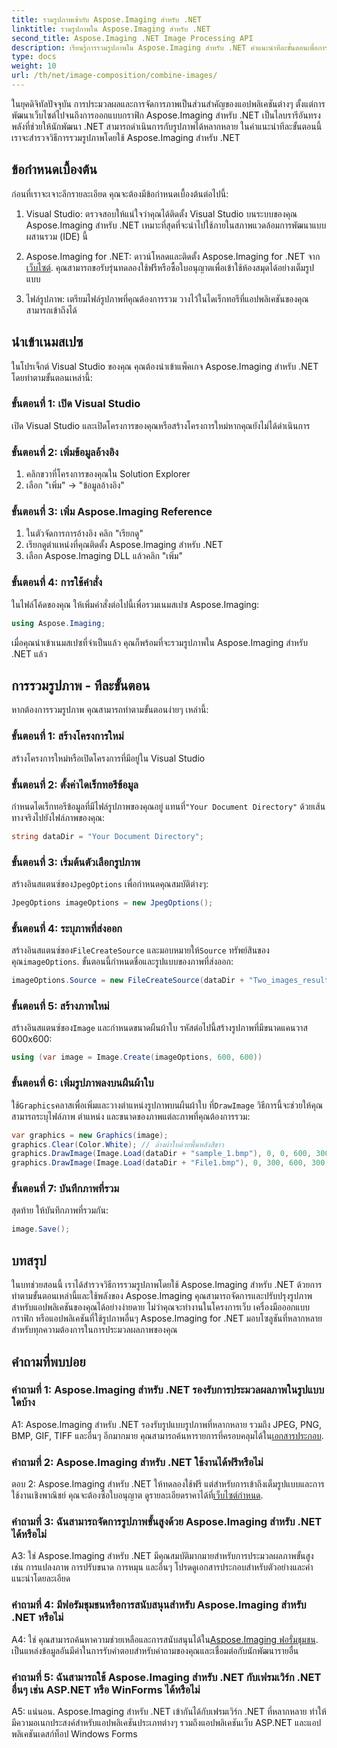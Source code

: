 ```yaml
---
title: รวมรูปภาพเข้ากับ Aspose.Imaging สำหรับ .NET
linktitle: รวมรูปภาพใน Aspose.Imaging สำหรับ .NET
second_title: Aspose.Imaging .NET Image Processing API
description: เรียนรู้การรวมรูปภาพใน Aspose.Imaging สำหรับ .NET คำแนะนำทีละขั้นตอนเพื่อการประมวลผลภาพอันทรงพลัง
type: docs
weight: 10
url: /th/net/image-composition/combine-images/
---
```

ในยุคดิจิทัลปัจจุบัน การประมวลผลและการจัดการภาพเป็นส่วนสำคัญของแอปพลิเคชันต่างๆ ตั้งแต่การพัฒนาเว็บไซต์ไปจนถึงการออกแบบกราฟิก Aspose.Imaging สำหรับ .NET เป็นไลบรารีอันทรงพลังที่ช่วยให้นักพัฒนา .NET สามารถดำเนินการกับรูปภาพได้หลากหลาย ในคำแนะนำทีละขั้นตอนนี้ เราจะสำรวจวิธีการรวมรูปภาพโดยใช้ Aspose.Imaging สำหรับ .NET 

## ข้อกำหนดเบื้องต้น

ก่อนที่เราจะเจาะลึกรายละเอียด คุณจะต้องมีข้อกำหนดเบื้องต้นต่อไปนี้:

1. Visual Studio: ตรวจสอบให้แน่ใจว่าคุณได้ติดตั้ง Visual Studio บนระบบของคุณ Aspose.Imaging สำหรับ .NET เหมาะที่สุดที่จะนำไปใช้ภายในสภาพแวดล้อมการพัฒนาแบบผสานรวม (IDE) นี้

2.  Aspose.Imaging for .NET: ดาวน์โหลดและติดตั้ง Aspose.Imaging for .NET จาก[เว็บไซต์](https://releases.aspose.com/imaging/net/). คุณสามารถขอรับรุ่นทดลองใช้ฟรีหรือซื้อใบอนุญาตเพื่อเข้าใช้ห้องสมุดได้อย่างเต็มรูปแบบ

3. ไฟล์รูปภาพ: เตรียมไฟล์รูปภาพที่คุณต้องการรวม วางไว้ในไดเร็กทอรีที่แอปพลิเคชันของคุณสามารถเข้าถึงได้

## นำเข้าเนมสเปซ

ในโปรเจ็กต์ Visual Studio ของคุณ คุณต้องนำเข้าแพ็คเกจ Aspose.Imaging สำหรับ .NET โดยทำตามขั้นตอนเหล่านี้:

### ขั้นตอนที่ 1: เปิด Visual Studio

เปิด Visual Studio และเปิดโครงการของคุณหรือสร้างโครงการใหม่หากคุณยังไม่ได้ดำเนินการ

### ขั้นตอนที่ 2: เพิ่มข้อมูลอ้างอิง

1. คลิกขวาที่โครงการของคุณใน Solution Explorer
2. เลือก "เพิ่ม" -> "ข้อมูลอ้างอิง"

### ขั้นตอนที่ 3: เพิ่ม Aspose.Imaging Reference

1. ในตัวจัดการการอ้างอิง คลิก "เรียกดู"
2. เรียกดูตำแหน่งที่คุณติดตั้ง Aspose.Imaging สำหรับ .NET
3. เลือก Aspose.Imaging DLL แล้วคลิก "เพิ่ม"

### ขั้นตอนที่ 4: การใช้คำสั่ง

ในไฟล์โค้ดของคุณ ให้เพิ่มคำสั่งต่อไปนี้เพื่อรวมเนมสเปซ Aspose.Imaging:

```csharp
using Aspose.Imaging;
```

เมื่อคุณนำเข้าเนมสเปซที่จำเป็นแล้ว คุณก็พร้อมที่จะรวมรูปภาพใน Aspose.Imaging สำหรับ .NET แล้ว

## การรวมรูปภาพ - ทีละขั้นตอน

หากต้องการรวมรูปภาพ คุณสามารถทำตามขั้นตอนง่ายๆ เหล่านี้:

### ขั้นตอนที่ 1: สร้างโครงการใหม่

สร้างโครงการใหม่หรือเปิดโครงการที่มีอยู่ใน Visual Studio

### ขั้นตอนที่ 2: ตั้งค่าไดเร็กทอรีข้อมูล

 กำหนดไดเร็กทอรีข้อมูลที่มีไฟล์รูปภาพของคุณอยู่ แทนที่`"Your Document Directory"` ด้วยเส้นทางจริงไปยังไฟล์ภาพของคุณ:

```csharp
string dataDir = "Your Document Directory";
```

### ขั้นตอนที่ 3: เริ่มต้นตัวเลือกรูปภาพ

 สร้างอินสแตนซ์ของ`JpegOptions` เพื่อกำหนดคุณสมบัติต่างๆ:

```csharp
JpegOptions imageOptions = new JpegOptions();
```

### ขั้นตอนที่ 4: ระบุภาพที่ส่งออก

 สร้างอินสแตนซ์ของ`FileCreateSource` และมอบหมายให้`Source` ทรัพย์สินของคุณ`imageOptions`. ขั้นตอนนี้กำหนดชื่อและรูปแบบของภาพที่ส่งออก:

```csharp
imageOptions.Source = new FileCreateSource(dataDir + "Two_images_result_out.bmp", false);
```

### ขั้นตอนที่ 5: สร้างภาพใหม่

 สร้างอินสแตนซ์ของ`Image` และกำหนดขนาดผืนผ้าใบ รหัสต่อไปนี้สร้างรูปภาพที่มีขนาดแคนวาส 600x600:

```csharp
using (var image = Image.Create(imageOptions, 600, 600))
```

### ขั้นตอนที่ 6: เพิ่มรูปภาพลงบนผืนผ้าใบ

 ใช้`Graphics`คลาสเพื่อเพิ่มและวางตำแหน่งรูปภาพบนผืนผ้าใบ ที่`DrawImage` วิธีการนี้จะช่วยให้คุณสามารถระบุไฟล์ภาพ ตำแหน่ง และขนาดของภาพแต่ละภาพที่คุณต้องการรวม:

```csharp
var graphics = new Graphics(image);
graphics.Clear(Color.White); // ล้างผ้าใบด้วยพื้นหลังสีขาว
graphics.DrawImage(Image.Load(dataDir + "sample_1.bmp"), 0, 0, 600, 300); // ภาพแรก.
graphics.DrawImage(Image.Load(dataDir + "File1.bmp"), 0, 300, 600, 300);    // ภาพที่สอง.
```

### ขั้นตอนที่ 7: บันทึกภาพที่รวม

สุดท้าย ให้บันทึกภาพที่รวมกัน:

```csharp
image.Save();
```

## บทสรุป

ในบทช่วยสอนนี้ เราได้สำรวจวิธีการรวมรูปภาพโดยใช้ Aspose.Imaging สำหรับ .NET ด้วยการทำตามขั้นตอนเหล่านี้และใช้พลังของ Aspose.Imaging คุณสามารถจัดการและปรับปรุงรูปภาพสำหรับแอปพลิเคชันของคุณได้อย่างง่ายดาย ไม่ว่าคุณจะทำงานในโครงการเว็บ เครื่องมือออกแบบกราฟิก หรือแอปพลิเคชันที่ใช้รูปภาพอื่นๆ Aspose.Imaging for .NET มอบโซลูชันที่หลากหลายสำหรับทุกความต้องการในการประมวลผลภาพของคุณ

## คำถามที่พบบ่อย

### คำถามที่ 1: Aspose.Imaging สำหรับ .NET รองรับการประมวลผลภาพในรูปแบบใดบ้าง

 A1: Aspose.Imaging สำหรับ .NET รองรับรูปแบบรูปภาพที่หลากหลาย รวมถึง JPEG, PNG, BMP, GIF, TIFF และอื่นๆ อีกมากมาย คุณสามารถค้นหารายการที่ครอบคลุมได้ใน[เอกสารประกอบ](https://reference.aspose.com/imaging/net/).

### คำถามที่ 2: Aspose.Imaging สำหรับ .NET ใช้งานได้ฟรีหรือไม่

 ตอบ 2: Aspose.Imaging สำหรับ .NET ให้ทดลองใช้ฟรี แต่สำหรับการเข้าถึงเต็มรูปแบบและการใช้งานเชิงพาณิชย์ คุณจะต้องซื้อใบอนุญาต ดูรายละเอียดราคาได้ที่[เว็บไซต์กำหนด](https://purchase.aspose.com/buy).

### คำถามที่ 3: ฉันสามารถจัดการรูปภาพขั้นสูงด้วย Aspose.Imaging สำหรับ .NET ได้หรือไม่

A3: ใช่ Aspose.Imaging สำหรับ .NET มีคุณสมบัติมากมายสำหรับการประมวลผลภาพขั้นสูง เช่น การแปลงภาพ การปรับขนาด การหมุน และอื่นๆ โปรดดูเอกสารประกอบสำหรับตัวอย่างและคำแนะนำโดยละเอียด

### คำถามที่ 4: มีฟอรัมชุมชนหรือการสนับสนุนสำหรับ Aspose.Imaging สำหรับ .NET หรือไม่

 A4: ใช่ คุณสามารถค้นหาความช่วยเหลือและการสนับสนุนได้ใน[Aspose.Imaging ฟอรั่มชุมชน](https://forum.aspose.com/). เป็นแหล่งข้อมูลอันมีค่าในการรับคำตอบสำหรับคำถามของคุณและเชื่อมต่อกับนักพัฒนารายอื่น

### คำถามที่ 5: ฉันสามารถใช้ Aspose.Imaging สำหรับ .NET กับเฟรมเวิร์ก .NET อื่นๆ เช่น ASP.NET หรือ WinForms ได้หรือไม่

A5: แน่นอน. Aspose.Imaging สำหรับ .NET เข้ากันได้กับเฟรมเวิร์ก .NET ที่หลากหลาย ทำให้มีความอเนกประสงค์สำหรับแอปพลิเคชันประเภทต่างๆ รวมถึงแอปพลิเคชันเว็บ ASP.NET และแอปพลิเคชันเดสก์ท็อป Windows Forms